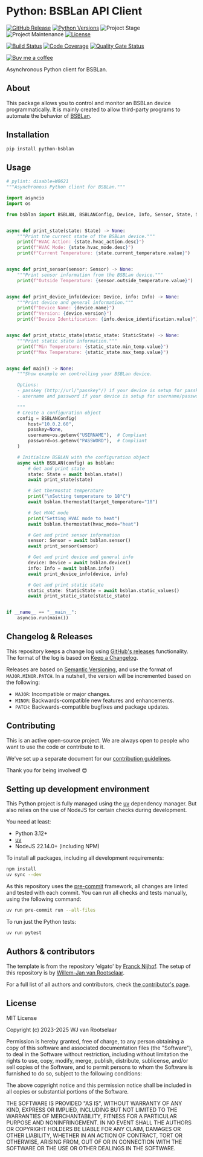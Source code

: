 # Python: BSBLan API Client

[![GitHub Release][releases-shield]][releases]
[![Python Versions][python-versions-shield]][pypi]
![Project Stage][project-stage-shield]
![Project Maintenance][maintenance-shield]
[![License][license-shield]](.github/LICENSE.md)

[![Build Status][build-shield]][build]
[![Code Coverage][codecov-shield]][codecov]
[![Quality Gate Status][sonarcloud-shield]][sonarcloud]

[![Buy me a coffee][buymeacoffee-shield]][buymeacoffee]

Asynchronous Python client for BSBLan.

## About

This package allows you to control and monitor an BSBLan device
programmatically. It is mainly created to allow third-party programs to automate
the behavior of [BSBLan][bsblanmodule].

## Installation

```bash
pip install python-bsblan
```

## Usage

```python
# pylint: disable=W0621
"""Asynchronous Python client for BSBLan."""

import asyncio
import os

from bsblan import BSBLAN, BSBLANConfig, Device, Info, Sensor, State, StaticState


async def print_state(state: State) -> None:
    """Print the current state of the BSBLan device."""
    print(f"HVAC Action: {state.hvac_action.desc}")
    print(f"HVAC Mode: {state.hvac_mode.desc}")
    print(f"Current Temperature: {state.current_temperature.value}")


async def print_sensor(sensor: Sensor) -> None:
    """Print sensor information from the BSBLan device."""
    print(f"Outside Temperature: {sensor.outside_temperature.value}")


async def print_device_info(device: Device, info: Info) -> None:
    """Print device and general information."""
    print(f"Device Name: {device.name}")
    print(f"Version: {device.version}")
    print(f"Device Identification: {info.device_identification.value}")


async def print_static_state(static_state: StaticState) -> None:
    """Print static state information."""
    print(f"Min Temperature: {static_state.min_temp.value}")
    print(f"Max Temperature: {static_state.max_temp.value}")


async def main() -> None:
    """Show example on controlling your BSBLan device.

    Options:
    - passkey (http://url/"passkey"/) if your device is setup for passkey authentication
    - username and password if your device is setup for username/password authentication

    """
    # Create a configuration object
    config = BSBLANConfig(
        host="10.0.2.60",
        passkey=None,
        username=os.getenv("USERNAME"),  # Compliant
        password=os.getenv("PASSWORD"),  # Compliant
    )

    # Initialize BSBLAN with the configuration object
    async with BSBLAN(config) as bsblan:
        # Get and print state
        state: State = await bsblan.state()
        await print_state(state)

        # Set thermostat temperature
        print("\nSetting temperature to 18°C")
        await bsblan.thermostat(target_temperature="18")

        # Set HVAC mode
        print("Setting HVAC mode to heat")
        await bsblan.thermostat(hvac_mode="heat")

        # Get and print sensor information
        sensor: Sensor = await bsblan.sensor()
        await print_sensor(sensor)

        # Get and print device and general info
        device: Device = await bsblan.device()
        info: Info = await bsblan.info()
        await print_device_info(device, info)

        # Get and print static state
        static_state: StaticState = await bsblan.static_values()
        await print_static_state(static_state)


if __name__ == "__main__":
    asyncio.run(main())
```

## Changelog & Releases

This repository keeps a change log using [GitHub's releases][releases]
functionality. The format of the log is based on
[Keep a Changelog][keepchangelog].

Releases are based on [Semantic Versioning][semver], and use the format
of `MAJOR.MINOR.PATCH`. In a nutshell, the version will be incremented
based on the following:

- `MAJOR`: Incompatible or major changes.
- `MINOR`: Backwards-compatible new features and enhancements.
- `PATCH`: Backwards-compatible bugfixes and package updates.

## Contributing

This is an active open-source project. We are always open to people who want to
use the code or contribute to it.

We've set up a separate document for our
[contribution guidelines](CONTRIBUTING.md).

Thank you for being involved! :heart_eyes:

## Setting up development environment

This Python project is fully managed using the [uv][uv] dependency manager.
But also relies on the use of NodeJS for certain checks during development.

You need at least:

- Python 3.12+
- [uv][uv-install]
- NodeJS 22.14.0+ (including NPM)

To install all packages, including all development requirements:

```bash
npm install
uv sync --dev
```

As this repository uses the [pre-commit][pre-commit] framework, all changes
are linted and tested with each commit. You can run all checks and tests
manually, using the following command:

```bash
uv run pre-commit run --all-files
```

To run just the Python tests:

```bash
uv run pytest
```

## Authors & contributors

The template is from the repository 'elgato' by [Franck Nijhof][frenck].
The setup of this repository is by [Willem-Jan van Rootselaar][liudger].

For a full list of all authors and contributors,
check [the contributor's page][contributors].

## License

MIT License

Copyright (c) 2023-2025 WJ van Rootselaar

Permission is hereby granted, free of charge, to any person obtaining a copy
of this software and associated documentation files (the "Software"), to deal
in the Software without restriction, including without limitation the rights
to use, copy, modify, merge, publish, distribute, sublicense, and/or sell
copies of the Software, and to permit persons to whom the Software is
furnished to do so, subject to the following conditions:

The above copyright notice and this permission notice shall be included in all
copies or substantial portions of the Software.

THE SOFTWARE IS PROVIDED "AS IS", WITHOUT WARRANTY OF ANY KIND, EXPRESS OR
IMPLIED, INCLUDING BUT NOT LIMITED TO THE WARRANTIES OF MERCHANTABILITY,
FITNESS FOR A PARTICULAR PURPOSE AND NONINFRINGEMENT. IN NO EVENT SHALL THE
AUTHORS OR COPYRIGHT HOLDERS BE LIABLE FOR ANY CLAIM, DAMAGES OR OTHER
LIABILITY, WHETHER IN AN ACTION OF CONTRACT, TORT OR OTHERWISE, ARISING FROM,
OUT OF OR IN CONNECTION WITH THE SOFTWARE OR THE USE OR OTHER DEALINGS IN THE
SOFTWARE.

[bsblanmodule]: https://github.com/fredlcore/bsb_lan
[build-shield]: https://github.com/liudger/python-bsblan/actions/workflows/tests.yaml/badge.svg
[build]: https://github.com/liudger/python-bsblan/actions
[buymeacoffee-shield]: https://www.buymeacoffee.com/assets/img/guidelines/download-assets-sm-2.svg
[buymeacoffee]: https://www.buymeacoffee.com/liudger
[codecov-shield]: https://codecov.io/gh/liudger/python-bsblan/branch/main/graph/badge.svg?token=ypos87GGxv
[codecov]: https://codecov.io/gh/liudger/python-bsblan
[contributors]: https://github.com/liudger/python-bsblan/graphs/contributors
[frenck]: https://github.com/frenck
[keepchangelog]: http://keepachangelog.com/en/1.0.0/
[license-shield]: https://img.shields.io/badge/license-MIT-blue.svg
[liudger]: https://github.com/liudger
[maintenance-shield]: https://img.shields.io/maintenance/yes/2025.svg
[poetry]: https://python-poetry.org
[poetry-install]: https://python-poetry.org/docs/#installation
[uv]: https://docs.astral.sh/uv/
[uv-install]: https://docs.astral.sh/uv/getting-started/installation/
[pre-commit]: https://pre-commit.com/
[project-stage-shield]: https://img.shields.io/badge/project%20stage-experimental-yellow.svg
[pypi]: https://pypi.org/project/python-bsblan/
[python-versions-shield]: https://img.shields.io/pypi/pyversions/python-bsblan
[releases-shield]: https://img.shields.io/github/v/release/liudger/python-bsblan.svg
[releases]: https://github.com/liudger/python-bsblan/releases
[semver]: http://semver.org/spec/v2.0.0.html
[sonarcloud-shield]: https://sonarcloud.io/api/project_badges/measure?project=liudger_python-bsblan&metric=alert_status
[sonarcloud]: https://sonarcloud.io/summary/new_code?id=liudger_python-bsblan
